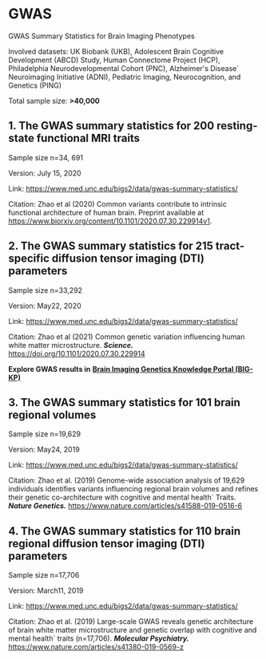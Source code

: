 # GWAS
GWAS Summary Statistics for Brain Imaging Phenotypes 

Involved datasets: UK Biobank (UKB), Adolescent Brain Cognitive Development (ABCD) Study, Human Connectome Project (HCP), Philadelphia Neurodevelopmental Cohort (PNC), Alzheimer's Disease`  Neuroimaging Initiative (ADNI), Pediatric Imaging, Neurocognition, and Genetics (PING) 

Total sample size:   **>40,000**

## 1. The GWAS summary statistics for 200 resting-state functional MRI traits
Sample size n=34, 691

Version: July 15, 2020

Link: https://www.med.unc.edu/bigs2/data/gwas-summary-statistics/

Citation: Zhao et al (2020) Common variants contribute to intrinsic functional architecture of human brain. Preprint available at https://www.biorxiv.org/content/10.1101/2020.07.30.229914v1.

## 2. The GWAS summary statistics for 215 tract-specific diffusion tensor imaging (DTI) parameters
Sample size n=33,292

Version: May22, 2020

Link: https://www.med.unc.edu/bigs2/data/gwas-summary-statistics/

Citation: Zhao et al (2021) Common genetic variation influencing human white matter microstructure. ***Science.*** https://doi.org/10.1101/2020.07.30.229914 

**Explore GWAS results in**
[**Brain Imaging Genetics Knowledge Portal (BIG-KP)**](http://165.227.78.169:443/)

## 3. The GWAS summary statistics for 101 brain regional volumes 
Sample size n=19,629

Version: May24, 2019

Link: https://www.med.unc.edu/bigs2/data/gwas-summary-statistics/

Citation: Zhao et al. (2019) Genome-wide association analysis of 19,629 individuals identifies variants influencing regional brain volumes and refines their genetic co-architecture with cognitive and mental health` Traits. ***Nature Genetics.*** https://www.nature.com/articles/s41588-019-0516-6


## 4. The GWAS summary statistics for 110 brain regional diffusion tensor imaging (DTI) parameters
Sample size n=17,706

Version: March11, 2019

Link: https://www.med.unc.edu/bigs2/data/gwas-summary-statistics/

Citation: Zhao et al. (2019) Large-scale GWAS reveals genetic architecture of brain white matter microstructure and genetic overlap with cognitive and mental health` traits (n=17,706). ***Molecular Psychiatry.*** https://www.nature.com/articles/s41380-019-0569-z


